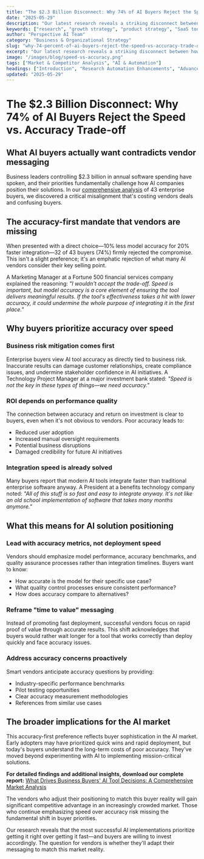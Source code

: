 ```yaml
---
title: "The $2.3 Billion Disconnect: Why 74% of AI Buyers Reject the Speed vs. Accuracy Trade-off"
date: "2025-05-29"
description: "Our latest research reveals a striking disconnect between how AI companies position their solutions and what actually drives buyer decisions."
keywords: ["research", "growth strategy", "product strategy", "SaaS tools", "customer research", "AI in research", "automation", "analytics", "B2B SaaS", "customer feedback"]
author: "Perspective AI Team"
category: "Business & Organizational Strategy"
slug: "why-74-percent-of-ai-buyers-reject-the-speed-vs-accuracy-trade-off"
excerpt: "Our latest research reveals a striking disconnect between how AI companies position their solutions and what actually drives buyer decisions."
image: "/images/blog/speed-vs-accuracy.png"
tags: ["Market & Competitor Analysis", "AI & Automation"]
headings: ["Introduction", "Research Automation Enhancements", "Advanced Analytics Features", "User Experience Improvements", "Looking Ahead"]
updated: "2025-05-29"
---
```


# The $2.3 Billion Disconnect: Why 74% of AI Buyers Reject the Speed vs. Accuracy Trade-off

## What AI buyers actually want contradicts vendor messaging

Business leaders controlling $2.3 billion in annual software spending have spoken, and their priorities fundamentally challenge how AI companies position their solutions. In our [comprehensive analysis](https://getperspective.ai/page/68376b0b66ec4ab5d8d7f141?utm_campaign=market-research&utm_source=blog&utm_content=ai-buyers-report) of 43 enterprise buyers, we discovered a critical misalignment that's costing vendors deals and confusing buyers.

## The accuracy-first mandate that vendors are missing

When presented with a direct choice—10% less model accuracy for 20% faster integration—32 of 43 buyers (74%) firmly rejected the compromise. This isn't a slight preference; it's an emphatic rejection of what many AI vendors consider their key selling point.

A Marketing Manager at a Fortune 500 financial services company explained the reasoning: *"I wouldn't accept the trade-off. Speed is important, but model accuracy is a core element of ensuring the tool delivers meaningful results. If the tool's effectiveness takes a hit with lower accuracy, it could undermine the whole purpose of integrating it in the first place."*

## Why buyers prioritize accuracy over speed

### Business risk mitigation comes first

Enterprise buyers view AI tool accuracy as directly tied to business risk. Inaccurate results can damage customer relationships, create compliance issues, and undermine stakeholder confidence in AI initiatives. A Technology Project Manager at a major investment bank stated: *"Speed is not the key in these types of things—we need accuracy."*

### ROI depends on performance quality

The connection between accuracy and return on investment is clear to buyers, even when it's not obvious to vendors. Poor accuracy leads to:
- Reduced user adoption
- Increased manual oversight requirements  
- Potential business disruptions
- Damaged credibility for future AI initiatives

### Integration speed is already solved

Many buyers report that modern AI tools integrate faster than traditional enterprise software anyway. A President at a benefits technology company noted: *"All of this stuff is so fast and easy to integrate anyway. It's not like an old school implementation of software that takes many months anymore."*

## What this means for AI solution positioning

### Lead with accuracy metrics, not deployment speed

Vendors should emphasize model performance, accuracy benchmarks, and quality assurance processes rather than integration timelines. Buyers want to know:
- How accurate is the model for their specific use case?
- What quality control processes ensure consistent performance?
- How does accuracy compare to alternatives?

### Reframe "time to value" messaging

Instead of promoting fast deployment, successful vendors focus on rapid proof of value through accurate results. This shift acknowledges that buyers would rather wait longer for a tool that works correctly than deploy quickly and face accuracy issues.

### Address accuracy concerns proactively

Smart vendors anticipate accuracy questions by providing:
- Industry-specific performance benchmarks
- Pilot testing opportunities
- Clear accuracy measurement methodologies
- References from similar use cases

## The broader implications for the AI market

This accuracy-first preference reflects buyer sophistication in the AI market. Early adopters may have prioritized quick wins and rapid deployment, but today's buyers understand the long-term costs of poor accuracy. They've moved beyond experimenting with AI to implementing mission-critical solutions.

**For detailed findings and additional insights, download our complete report:** [What Drives Business Buyers' AI Tool Decisions: A Comprehensive Market Analysis](https://getperspective.ai/page/68376b0b66ec4ab5d8d7f141?utm_campaign=market-research&utm_source=blog&utm_content=ai-buyers-report)

The vendors who adjust their positioning to match this buyer reality will gain significant competitive advantage in an increasingly crowded market. Those who continue emphasizing speed over accuracy risk missing the fundamental shift in buyer priorities.

Our research reveals that the most successful AI implementations prioritize getting it right over getting it fast—and buyers are willing to invest accordingly. The question for vendors is whether they'll adapt their messaging to match this market reality.
